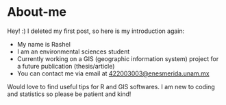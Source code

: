 # About-me
Hey! :)
I deleted my first post, so here is my introduction again:
- My name is Rashel
- I am an environmental sciences student
- Currently working on a GIS (geographic information system) project for a future publication (thesis/article)
- You can contact me via email at 422003003@enesmerida.unam.mx

Would love to find useful tips for R and GIS softwares.
I am new to coding and statistics so please be patient and kind!

